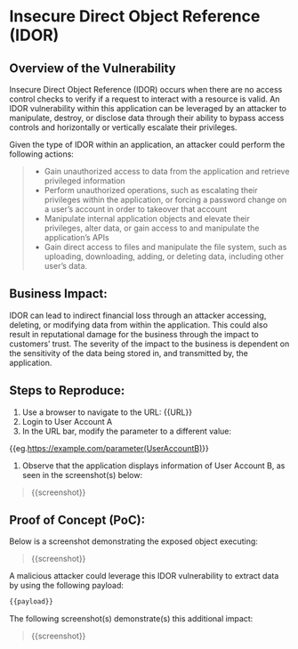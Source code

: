 # Insecure Direct Object Reference (IDOR)

## Overview of the Vulnerability

Insecure Direct Object Reference (IDOR) occurs when there are no access control checks to verify if a request to interact with a resource is valid. An IDOR vulnerability within this application can be leveraged by an attacker to manipulate, destroy, or disclose data through their ability to bypass access controls and horizontally or vertically escalate their privileges. 

Given the type of IDOR within an application, an attacker could perform the following actions:
>
> - Gain unauthorized access to data from the application and retrieve privileged information
> - Perform unauthorized operations, such as escalating their privileges within the application, or forcing a password change on a user’s account in order to takeover that account
> - Manipulate internal application objects and elevate their privileges, alter data, or gain access to and manipulate the application’s APIs
> - Gain direct access to files and manipulate the file system, such as uploading, downloading, adding, or deleting data, including other user’s data.
>

## Business Impact:

IDOR can lead to indirect financial loss through an attacker accessing, deleting, or modifying data from within the application. This could also result in reputational damage for the business through the impact to customers’ trust. The severity of the impact to the business is dependent on the sensitivity of the data being stored in, and transmitted by, the application.

## Steps to Reproduce:

1. Use a browser to navigate to the URL: {{URL}}
1. Login to User Account A
1. In the URL bar, modify the parameter to a different value:

{{eg.<https://example.com/parameter(UserAccountB)>}}

1. Observe that the application displays information of User Account B, as seen in the screenshot(s) below:  
>
> {{screenshot}}

## Proof of Concept (PoC):

Below is a screenshot demonstrating the exposed object executing:
>
> {{screenshot}}

A malicious attacker could leverage this IDOR vulnerability to extract data by using the following payload:  
  
``` bash
{{payload}}
```

The following screenshot(s) demonstrate(s) this additional impact:
>
> {{screenshot}}
